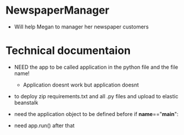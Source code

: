 # NewspaperManager

- Will help Megan to manager her newspaper customers



# Technical documentaion

- NEED the app to be called application in the python file and the file name!
	- Application doesnt work but application doesnt

- to deploy zip requirements.txt and all .py files and upload to elastic beanstalk

- need the application object to be defined before if __name__=="__main__":
- need app.run() after that

